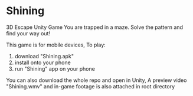 # Shining
3D Escape Unity Game
You are trapped in a maze. Solve the pattern and find your way out!

This game is for mobile devices, 
To play:
  1) download "Shining.apk"
  2) install onto your phone
  3) run "Shining" app on your phone
  
You can also download the whole repo and open in Unity,
A preview video "Shining.wmv" and in-game footage is also attached in root directory
